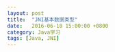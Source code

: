 ```yaml
---
layout: post
title:  "JNI基本数据类型"
date:   2016-06-18 15:00:00 +0800
category: Java学习
tags: [Java, JNI]
---
```


